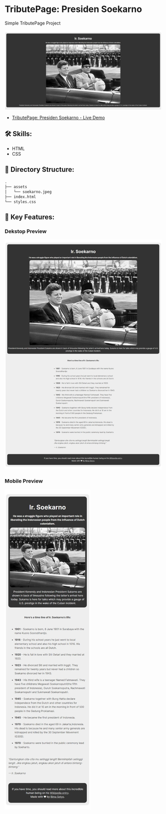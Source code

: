 # TributePage: Presiden Soekarno
<p>Simple TributePage Project<p>

![banner](/assets/banner.jpeg)

- [TributePage: Presiden Soekarno - Live Demo](https://tributepage-bimasetyo.vercel.app/)

## 🛠 Skills:
- HTML
- CSS

## 📂 Directory Structure:
```
.
├── assets
│   └── soekarno.jpeg
├── index.html
└── styles.css
```

## 🌟 Key Features:
### Dekstop Preview
![demo](/assets/demo.jpeg)
### Mobile Preview
![demo-mobile](/assets/demo-mobile.jpeg)
